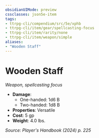 ```yaml
---
obsidianUIMode: preview
cssclasses: json5e-item
tags:
- ttrpg-cli/compendium/src/5e/xphb
- ttrpg-cli/item/gear/spellcasting-focus
- ttrpg-cli/item/rarity/none
- ttrpg-cli/item/weapon/simple
aliases: 
- "Wooden Staff"
---
```

# Wooden Staff
*Weapon, spellcasting focus*  


- **Damage**:
  - One-handed: 1d6 B
  - Two-handed: 1d8 B
- **Properties**: Versatile
- **Cost**: 5 gp
- **Weight**: 4.0 lbs.

*Source: Player's Handbook (2024) p. 225*